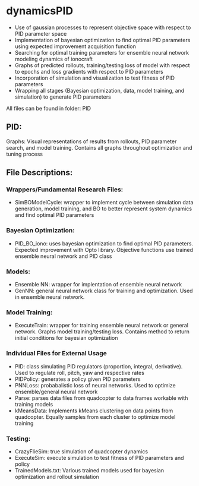 # dynamicsPID
- Use of gaussian processes to represent objective space with respect to PID parameter space
- Implementation of bayesian optimization to find optimal PID parameters using expected improvement acquisition function
- Searching for optimal training parameters for ensemble neural network modeling dynamics of ionocraft 
- Graphs of predicted rollouts, training/testing loss of model with respect to epochs and loss gradients with respect to PID parameters
- Incorporation of simulation and visualization to test fitness of PID parameters
- Wrapping all stages (Bayesian optimization, data, model training, and simulation) to generate PID parameters

All files can be found in folder: PID

## PID:
  
  Graphs: Visual representations of results from rollouts, PID parameter search, and model training. Contains all graphs throughout optimization and tuning process
  
  ## File Descriptions:
  
  ### Wrappers/Fundamental Research Files:
  - SimBOModelCycle: wrapper to implement cycle between simulation data generation, model training, and BO to better represent system dynamics and find optimal PID parameters
  
  ### Bayesian Optimization:
  - PID_BO_iono: uses bayesian optimization to find optimal PID parameters. Expected improvement with Opto library. Objective functions use trained ensemble neural network and PID class
  
  ### Models:
  - Ensemble NN: wrapper for implentation of ensemble neural network
  - GenNN: general neural network class for training and optimization. Used in ensemble neural network.
  
  ### Model Training:
  - ExecuteTrain: wrapper for training ensemble neural network or general network. Graphs model training/testing loss. Contains method to return initial conditions for bayesian optimization
  
  ### Individual Files for External Usage
  - PID: class simulating PID regulators (proportion, integral, derivative). Used to regulate roll, pitch, yaw and respective rates
  - PIDPolicy: generates a policy given PID parameters 
  - PNNLoss: probabalistic loss of neural networks. Used to optimize ensemble/general neural network
  - Parse: parses data files from quadcopter to data frames workable with training models
  - kMeansData: Implements kMeans clustering on data points from quadcopter. Equally samples from each cluster to optimize model training
  
  ### Testing:
  - CrazyFlieSim: true simulation of quadcopter dynamics 
  - ExecuteSim: execute simulation to test fitness of PID parameters and policy
  - TrainedModels.txt: Various trained models used for bayesian optimization and rollout simulation
